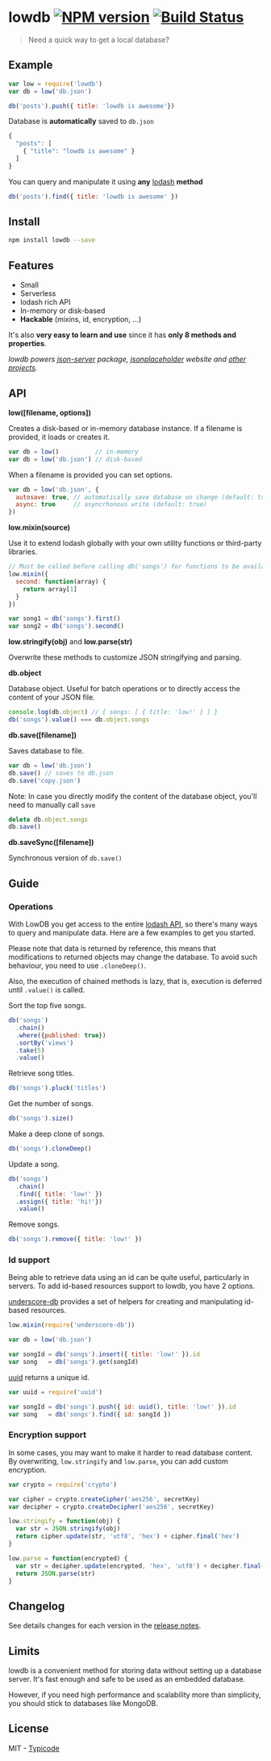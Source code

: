 # lowdb [![NPM version](https://badge.fury.io/js/lowdb.svg)](http://badge.fury.io/js/lowdb) [![Build Status](https://travis-ci.org/typicode/lowdb.svg?branch=master)](https://travis-ci.org/typicode/lowdb)

> Need a quick way to get a local database?

## Example

```javascript
var low = require('lowdb')
var db = low('db.json')

db('posts').push({ title: 'lowdb is awesome'})
```

Database is __automatically__ saved to `db.json`

```javascript
{
  "posts": [
    { "title": "lowdb is awesome" }
  ]
}
```

You can query and manipulate it using __any__ [lodash](https://lodash.com/docs) __method__

```javascript
db('posts').find({ title: 'lowdb is awesome' })
```

## Install

```bash
npm install lowdb --save 
````

## Features

* Small
* Serverless
* lodash rich API
* In-memory or disk-based
* __Hackable__ (mixins, id, encryption, ...)

It's also __very easy to learn and use__ since it has __only 8 methods and properties__.

_lowdb powers [json-server](https://github.com/typicode/json-server) package, [jsonplaceholder](http://jsonplaceholder.typicode.com/) website and [other projects](https://www.npmjs.com/browse/depended/lowdb)._

## API

__low([filename, options])__

Creates a disk-based or in-memory database instance. If a filename is provided, it loads or creates it.

```javascript
var db = low()          // in-memory
var db = low('db.json') // disk-based
```

When a filename is provided you can set options.

```javascript
var db = low('db.json', {
  autosave: true, // automatically save database on change (default: true)
  async: true     // asyncrhonous write (default: true)
})
```

__low.mixin(source)__

Use it to extend lodash globally with your own utility functions or third-party libraries.

```javascript
// Must be called before calling db('songs') for functions to be available.
low.mixin({
  second: function(array) {
    return array[1]
  }
})

var song1 = db('songs').first()
var song2 = db('songs').second()
```

__low.stringify(obj)__ and __low.parse(str)__

Overwrite these methods to customize JSON stringifying and parsing.

__db.object__

Database object. Useful for batch operations or to directly access the content of your JSON file.

```javascript
console.log(db.object) // { songs: [ { title: 'low!' } ] }
db('songs').value() === db.object.songs
```

__db.save([filename])__

Saves database to file.

```javascript
var db = low('db.json')
db.save() // saves to db.json
db.save('copy.json')
```

Note: In case you directly modify the content of the database object, you'll need to manually call `save`

```javascript
delete db.object.songs
db.save()
```

__db.saveSync([filename])__

Synchronous version of `db.save()`

## Guide

### Operations

With LowDB you get access to the entire [lodash API](http://lodash.com/), so there's many ways to query and manipulate data. Here are a few examples to get you started.

Please note that data is returned by reference, this means that modifications to returned objects may change the database. To avoid such behaviour, you need to use `.cloneDeep()`.

Also, the execution of chained methods is lazy, that is, execution is deferred until `.value()` is called.

Sort the top five songs.

```javascript
db('songs')
  .chain()
  .where({published: true})
  .sortBy('views')
  .take(5)
  .value()
```

Retrieve song titles.

```javascript
db('songs').pluck('titles')
```

Get the number of songs.

```javascript
db('songs').size()
```

Make a deep clone of songs.

```javascript
db('songs').cloneDeep()
```

Update a song.

```javascript
db('songs')
  .chain()
  .find({ title: 'low!' })
  .assign({ title: 'hi!'})
  .value()
```

Remove songs.

```javascript
db('songs').remove({ title: 'low!' })
```

### Id support

Being able to retrieve data using an id can be quite useful, particularly in servers. To add id-based resources support to lowdb, you have 2 options.

[underscore-db](https://github.com/typicode/underscore-db) provides a set of helpers for creating and manipulating id-based resources.

```javascript
low.mixin(require('underscore-db'))

var db = low('db.json')

var songId = db('songs').insert({ title: 'low!' }).id
var song   = db('songs').get(songId)
```

[uuid](https://github.com/broofa/node-uuid) returns a unique id.

```javascript
var uuid = require('uuid')

var songId = db('songs').push({ id: uuid(), title: 'low!' }).id
var song   = db('songs').find({ id: songId })
```

### Encryption support

In some cases, you may want to make it harder to read database content. By overwriting, `low.stringify` and `low.parse`, you can add custom encryption.

```javascript
var crypto = require('crypto')

var cipher = crypto.createCipher('aes256', secretKey)
var decipher = crypto.createDecipher('aes256', secretKey)

low.stringify = function(obj) {
  var str = JSON.stringify(obj)
  return cipher.update(str, 'utf8', 'hex') + cipher.final('hex')
}

low.parse = function(encrypted) {
  var str = decipher.update(encrypted, 'hex', 'utf8') + decipher.final('utf8')
  return JSON.parse(str)
}
```

## Changelog

See details changes for each version in the [release notes](https://github.com/typicode/lowdb/releases).

## Limits

lowdb is a convenient method for storing data without setting up a database server. It's fast enough and safe to be used as an embedded database.

However, if you need high performance and scalability more than simplicity, you should stick to databases like MongoDB.

## License

MIT - [Typicode](https://github.com/typicode)
